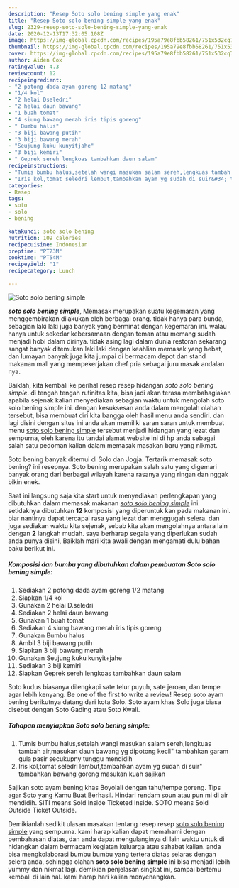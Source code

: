 ```yaml
---
description: "Resep Soto solo bening simple yang enak"
title: "Resep Soto solo bening simple yang enak"
slug: 2329-resep-soto-solo-bening-simple-yang-enak
date: 2020-12-13T17:32:05.108Z
image: https://img-global.cpcdn.com/recipes/195a79e8fbb58261/751x532cq70/soto-solo-bening-simple-foto-resep-utama.jpg
thumbnail: https://img-global.cpcdn.com/recipes/195a79e8fbb58261/751x532cq70/soto-solo-bening-simple-foto-resep-utama.jpg
cover: https://img-global.cpcdn.com/recipes/195a79e8fbb58261/751x532cq70/soto-solo-bening-simple-foto-resep-utama.jpg
author: Aiden Cox
ratingvalue: 4.3
reviewcount: 12
recipeingredient:
- "2 potong dada ayam goreng 12 matang"
- "1/4 kol"
- "2 helai Dseledri"
- "2 helai daun bawang"
- "1 buah tomat"
- "4 siung bawang merah iris tipis goreng"
- " Bumbu halus"
- "3 biji bawang putih"
- "3 biji bawang merah"
- "Seujung kuku kunyitjahe"
- "3 biji kemiri"
- " Geprek sereh lengkoas tambahkan daun salam"
recipeinstructions:
- "Tumis bumbu halus,setelah wangi masukan salam sereh,lengkuas tambah air,masukan daun bawang yg dipotong kecil&#34; tambahkan garam gula pasir secukupny tunggu mendidih"
- "Iris kol,tomat seledri lembut,tambahkan ayam yg sudah di suir&#34; tambahkan bawang goreng masukan kuah sajikan"
categories:
- Resep
tags:
- soto
- solo
- bening

katakunci: soto solo bening 
nutrition: 109 calories
recipecuisine: Indonesian
preptime: "PT23M"
cooktime: "PT54M"
recipeyield: "1"
recipecategory: Lunch

---
```



![Soto solo bening simple](https://img-global.cpcdn.com/recipes/195a79e8fbb58261/751x532cq70/soto-solo-bening-simple-foto-resep-utama.jpg)

<b><i>soto solo bening simple</i></b>, Memasak merupakan suatu kegemaran yang menggembirakan dilakukan oleh berbagai orang. tidak hanya para bunda, sebagian laki laki juga banyak yang berminat dengan kegemaran ini. walau hanya untuk sekedar kebersamaan dengan teman atau memang sudah menjadi hobi dalam dirinya. tidak asing lagi dalam dunia restoran sekarang sangat banyak ditemukan laki laki dengan keahlian memasak yang hebat, dan lumayan banyak juga kita jumpai di bermacam depot dan stand makanan mall yang mempekerjakan chef pria sebagai juru masak andalan nya.

Baiklah, kita kembali ke perihal resep resep hidangan <i>soto solo bening simple</i>. di tengah tengah rutinitas kita, bisa jadi akan terasa membahagiakan apabila sejenak kalian menyediakan sebagian waktu untuk mengolah soto solo bening simple ini. dengan kesuksesan anda dalam mengolah olahan tersebut, bisa membuat diri kita bangga oleh hasil menu anda sendiri. dan lagi disini dengan situs ini anda akan memiliki saran saran untuk membuat menu <u>soto solo bening simple</u> tersebut menjadi hidangan yang lezat dan sempurna, oleh karena itu tandai alamat website ini di hp anda sebagai salah satu pedoman kalian dalam memasak masakan baru yang nikmat.

Soto bening banyak ditemui di Solo dan Jogja. Tertarik memasak soto bening? ini resepnya. Soto bening merupakan salah satu yang digemari banyak orang dari berbagai wilayah karena rasanya yang ringan dan nggak bikin enek.


Saat ini langsung saja kita start untuk menyediakan perlengkapan yang dibutuhkan dalam memasak makanan <u><i>soto solo bening simple</i></u> ini. setidaknya dibutuhkan <b>12</b> komposisi yang diperuntuk kan pada makanan ini. biar nantinya dapat tercapai rasa yang lezat dan menggugah selera. dan juga sediakan waktu kita sejenak, sebab kita akan mengolahnya antara lain dengan <b>2</b> langkah mudah. saya berharap segala yang diperlukan sudah anda punya disini, Baiklah mari kita awali dengan mengamati dulu bahan baku berikut ini.

<!--inarticleads1-->

##### Komposisi dan bumbu yang dibutuhkan dalam pembuatan Soto solo bening simple:

1. Sediakan 2 potong dada ayam goreng 1/2 matang
1. Siapkan 1/4 kol
1. Gunakan 2 helai D.seledri
1. Sediakan 2 helai daun bawang
1. Gunakan 1 buah tomat
1. Sediakan 4 siung bawang merah iris tipis goreng
1. Gunakan  Bumbu halus
1. Ambil 3 biji bawang putih
1. Siapkan 3 biji bawang merah
1. Gunakan Seujung kuku kunyit+jahe
1. Sediakan 3 biji kemiri
1. Siapkan  Geprek sereh lengkoas tambahkan daun salam


Soto kudus biasanya dilengkapi sate telur puyuh, sate jeroan, dan tempe agar lebih kenyang. Be one of the first to write a review! Resep soto ayam bening berikutnya datang dari kota Solo. Soto ayam khas Solo juga biasa disebut dengan Soto Gading atau Soto Kwali. 

<!--inarticleads2-->

##### Tahapan menyiapkan Soto solo bening simple:

1. Tumis bumbu halus,setelah wangi masukan salam sereh,lengkuas tambah air,masukan daun bawang yg dipotong kecil&#34; tambahkan garam gula pasir secukupny tunggu mendidih
1. Iris kol,tomat seledri lembut,tambahkan ayam yg sudah di suir&#34; tambahkan bawang goreng masukan kuah sajikan


Sajikan soto ayam bening khas Boyolali dengan tahu/tempe goreng. Tips agar Soto yang Kamu Buat Berhasil. Hindari rendam soun atau pun mi di air mendidih. SITI means Sold Inside Ticketed Inside. SOTO means Sold Outside Ticket Outside. 

Demikianlah sedikit ulasan masakan tentang resep resep <u>soto solo bening simple</u> yang sempurna. kami harap kalian dapat memahami dengan pembahasan diatas, dan anda dapat mengulanginya di lain waktu untuk di hidangkan dalam bermacam kegiatan keluarga atau sahabat kalian. anda bisa mengkolaborasi bumbu bumbu yang tertera diatas selaras dengan selera anda, sehingga olahan <b>soto solo bening simple</b> ini bisa menjadi lebih yummy dan nikmat lagi. demikian penjelasan singkat ini, sampai bertemu kembali di lain hal. kami harap hari kalian menyenangkan.
